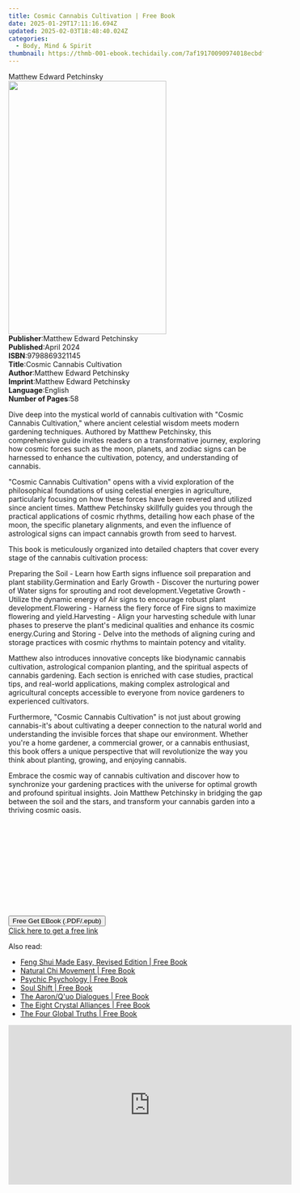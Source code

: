 ```yaml
---
title: Cosmic Cannabis Cultivation | Free Book
date: 2025-01-29T17:11:16.694Z
updated: 2025-02-03T18:48:40.024Z
categories:
  - Body, Mind & Spirit
thumbnail: https://thmb-001-ebook.techidaily.com/7af19170090974018ecbdf3c714b215e135893cc14e99c2769adde28607f02b0.jpg
---
```

<main id="book-container">
  <div class="flex flex-col">
    <div class="book-brief flex-1 py-6 px-4 sm:p-6 md:py-10 md:px-8">
      <!-- brief-->
      <div class="book-brief-main">Matthew Edward Petchinsky</div>
    </div>
    <div
      class="book-meta-info flex-1 grid gap-4 col-start-1 col-end-3 row-start-1 sm:mb-6 sm:grid-cols-4 lg:gap-6 lg:col-start-2 lg:row-end-6 lg:row-span-6 lg:mb-0"
    >
      <div
        class="book-meta-info-left place-content-center mt-4 p-4 text-sm leading-6 col-start-2 col-span-2 dark:text-slate-400"
      >
        <img
          class="w-full h-500 object-cover rounded-lg sm:h-255 sm:col-span-2 lg:col-span-full"
          src="https://img-001-ebook.techidaily.com/845200158f4b6135341c92d0405ee1079a39e5980f092068543e13b7a5921556.jpg"
          alt=""
          width="312"
          height="500"
        />
      </div>
      <div
        class="book-meta-info-right mt-2 col-start-1 row-start-2 col-span-3 self-center"
      >
        <!-- meta data  -->
        <div class="flex flex-col px-4 md:px-8">
          <div class="flex-1">
            <strong>Publisher</strong>:<span class="px-2"
              >Matthew Edward Petchinsky</span
            >
          </div>
          <div class="flex-1">
            <strong>Published</strong>:<span class="px-2">April 2024</span>
          </div>
          <div class="flex-1">
            <strong>ISBN</strong>:<span class="px-2">9798869321145</span>
          </div>
          <div class="flex-1">
            <strong>Title</strong>:<span class="px-2"
              >Cosmic Cannabis Cultivation</span
            >
          </div>
          <div class="flex-1">
            <strong>Author</strong>:<span class="px-2"
              >Matthew Edward Petchinsky</span
            >
          </div>
          <div class="flex-1">
            <strong>Imprint</strong>:<span class="px-2"
              >Matthew Edward Petchinsky</span
            >
          </div>
          <div class="flex-1">
            <strong>Language</strong>:<span class="px-2">English</span>
          </div>
          <div class="flex-1">
            <strong>Number of Pages</strong>:<span class="px-2">58</span>
          </div>
        </div>
      </div>
    </div>
    <div class="book-description flex-1 py-6 px-4 sm:p-6 md:py-10 md:px-8">
      <div class="book-description-main">
        <div accordion-content="" id="description">
          <p>
            Dive deep into the mystical world of cannabis cultivation with
            "Cosmic Cannabis Cultivation," where ancient celestial wisdom meets
            modern gardening techniques. Authored by Matthew Petchinsky, this
            comprehensive guide invites readers on a transformative journey,
            exploring how cosmic forces such as the moon, planets, and zodiac
            signs can be harnessed to enhance the cultivation, potency, and
            understanding of cannabis.
          </p>
          <p>
            "Cosmic Cannabis Cultivation" opens with a vivid exploration of the
            philosophical foundations of using celestial energies in
            agriculture, particularly focusing on how these forces have been
            revered and utilized since ancient times. Matthew Petchinsky
            skillfully guides you through the practical applications of cosmic
            rhythms, detailing how each phase of the moon, the specific
            planetary alignments, and even the influence of astrological signs
            can impact cannabis growth from seed to harvest.
          </p>
          <p>
            This book is meticulously organized into detailed chapters that
            cover every stage of the cannabis cultivation process:
          </p>
          <span style="color: var(--tw-prose-bold)">Preparing the Soil</span> -
          Learn how Earth signs influence soil preparation and plant
          stability.<span style="color: var(--tw-prose-bold)"
            >Germination and Early Growth</span
          >
          - Discover the nurturing power of Water signs for sprouting and root
          development.<span style="color: var(--tw-prose-bold)"
            >Vegetative Growth</span
          >
          - Utilize the dynamic energy of Air signs to encourage robust plant
          development.<span style="color: var(--tw-prose-bold)">Flowering</span>
          - Harness the fiery force of Fire signs to maximize flowering and
          yield.<span style="color: var(--tw-prose-bold)">Harvesting</span> -
          Align your harvesting schedule with lunar phases to preserve the
          plant's medicinal qualities and enhance its cosmic energy.<span
            style="color: var(--tw-prose-bold)"
            >Curing and Storing</span
          >
          - Delve into the methods of aligning curing and storage practices with
          cosmic rhythms to maintain potency and vitality.
          <p>
            Matthew also introduces innovative concepts like biodynamic cannabis
            cultivation, astrological companion planting, and the spiritual
            aspects of cannabis gardening. Each section is enriched with case
            studies, practical tips, and real-world applications, making complex
            astrological and agricultural concepts accessible to everyone from
            novice gardeners to experienced cultivators.
          </p>
          <p>
            Furthermore, "Cosmic Cannabis Cultivation" is not just about growing
            cannabis-it's about cultivating a deeper connection to the natural
            world and understanding the invisible forces that shape our
            environment. Whether you're a home gardener, a commercial grower, or
            a cannabis enthusiast, this book offers a unique perspective that
            will revolutionize the way you think about planting, growing, and
            enjoying cannabis.
          </p>
          <p>
            Embrace the cosmic way of cannabis cultivation and discover how to
            synchronize your gardening practices with the universe for optimal
            growth and profound spiritual insights. Join Matthew Petchinsky in
            bridging the gap between the soil and the stars, and transform your
            cannabis garden into a thriving cosmic oasis.
          </p>
          <p><br /></p>
          <p><br /></p>
          <p><br /></p>
          <p><br /></p>
          <p><br /></p>
          <p><br /></p>
        </div>
        <div class="accordion-fader"></div>
      </div>
    </div>
    <div class="book-excerpts flex-1 py-6 px-4 sm:p-6 md:py-10 md:px-8"></div>
    <div
      class="book-about-author flex-1 py-6 px-4 sm:p-6 md:py-10 md:px-8"
    ></div>
    <div class="book-free-get flex-1 py-6 px-4 sm:p-6 md:py-10 md:px-8">
      <button
        id="btn-free-get"
        class="bg-blue-500 hover:bg-blue-700 text-white font-bold py-2 px-4 rounded"
      >
        Free Get EBook (.PDF/.epub)
      </button>
      <div id="countdown-display" class="px-2 text-lg mt-2"></div>
      <a
        id="free-link"
        class="hidden bg-blue-500 hover:bg-blue-700 text-white font-bold py-2 px-4 rounded"
        href="https://www.ebooks.com/en-us/book/211318870/cosmic-cannabis-cultivation/matthew-edward-petchinsky/"
        target="_blank"
        >Click here to get a free link</a
      >
    </div>
    <script>
      let countdownTime = 0;
      let countdownInterval = null;
      document
        .getElementById('btn-free-get')
        .addEventListener('click', startCountdown);
      function startCountdown() {
        countdownTime = new Date().getTime() + 60000 * 3;
        countdownInterval = setInterval(updateCountdown, 1000);
        document.getElementById('btn-free-get').disabled = true;
        document
          .getElementById('btn-free-get')
          .classList.add('bg-gray-500', 'cursor-not-allowed');
      }
      function updateCountdown() {
        let currentTime = new Date().getTime();
        let timeLeft = countdownTime - currentTime;
        let secondsLeft = Math.floor(timeLeft / 1000);
        document.getElementById('countdown-display').innerHTML =
          `Remaining time: ${secondsLeft} seconds.`;
        if (secondsLeft <= 0) {
          clearInterval(countdownInterval);
          document.getElementById('btn-free-get').classList.add('hidden');
          document.getElementById('free-link').classList.remove('hidden');
          document.getElementById('countdown-display').innerHTML = '';
        }
      }
    </script>
  </div>
</main>

<ins class="adsbygoogle"
      style="display:block"
      data-ad-client="ca-pub-7571918770474297"
      data-ad-slot="8358498916"
      data-ad-format="auto"
      data-full-width-responsive="true"></ins>
    

<span class="atpl-alsoreadstyle">Also read:</span>
<div><ul>
<li><a href="https://novels-ebooks.techidaily.com/663609-9781583943526-feng-shui-made-easy-revised-edition/"><u>Feng Shui Made Easy, Revised Edition | Free Book</u></a></li>
<li><a href="https://novels-ebooks.techidaily.com/663568-9781583943533-natural-chi-movement/"><u>Natural Chi Movement | Free Book</u></a></li>
<li><a href="https://novels-ebooks.techidaily.com/664207-9781583942888-psychic-psychology/"><u>Psychic Psychology | Free Book</u></a></li>
<li><a href="https://novels-ebooks.techidaily.com/663607-9781583943311-soul-shift/"><u>Soul Shift | Free Book</u></a></li>
<li><a href="https://novels-ebooks.techidaily.com/664203-9781583942826-the-aaronquo-dialogues/"><u>The Aaron/Q'uo Dialogues | Free Book</u></a></li>
<li><a href="https://novels-ebooks.techidaily.com/664208-9781583942895-the-eight-crystal-alliances/"><u>The Eight Crystal Alliances | Free Book</u></a></li>
<li><a href="https://novels-ebooks.techidaily.com/663582-9781583943441-the-four-global-truths/"><u>The Four Global Truths | Free Book</u></a></li>
</ul></div>

<!-- affiliate ads begin -->
<iframe width="560" height="315" src="https://www.youtube.com/embed/grbt-5VvbuI?si=qnoirlmljslpqcQj" title="YouTube video player" frameborder="0" allow="accelerometer; autoplay; clipboard-write; encrypted-media; gyroscope; picture-in-picture; web-share" referrerpolicy="strict-origin-when-cross-origin" allowfullscreen></iframe>
<!-- affiliate ads end -->

